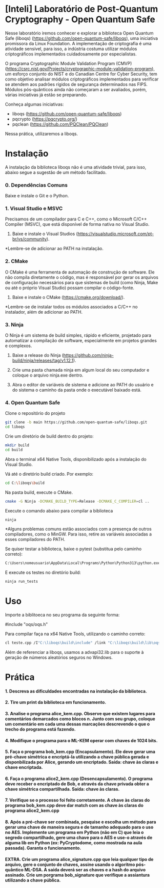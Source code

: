# [Inteli] Laboratório de Post-Quantum Cryptography - Open Quantum Safe

Nesse laboratório iremos conhecer e explorar a biblioteca Open Quantum Safe (liboqs) (https://github.com/open-quantum-safe/liboqs), uma iniciativa promissora da Linux Foundation. A implementação de criptografia é uma atividade sensível, para isso, a indústria costuma utilizar módulos criptográficos implementados cuidadosamente por especialistas. 

O programa Cryptographic Module Validation Program (CMVP) (https://csrc.nist.gov/Projects/cryptographic-module-validation-program), um esforço conjunto do NIST e do Canadian Centre for Cyber Security, tem como objetivo analisar módulos criptográficos implementados para verificar se atendem aos padrões rígidos de segurança determinados nas FIPS. Módulos pós-quânticos ainda não começaram a ser avaliados, porém, várias iniciativas já estão se preparando. 

Conheça algumas iniciativas: 

- liboqs (https://github.com/open-quantum-safe/liboqs)
- pqcrypto (https://pqcrypto.org/)
- pqclean (https://github.com/PQClean/PQClean)

Nessa prática, utilizaremos a liboqs.

# Instalação

A instalação da biblioteca liboqs não é uma atividade trivial, para isso, abaixo segue a sugestão de um método facilitado. 

### 0. Dependências Comuns

Baixe e instale o Git e o Python.

### 1. Visual Studio e MSVC

Precisamos de um compilador para C e C++, como o Microsoft C/C++ Compiler (MSVC), que está disponível de forma nativa no Visual Studio.

1. Baixe e instale o Visual Studios (https://visualstudio.microsoft.com/pt-br/vs/community).

*Lembre-se de adicionar ao PATH na instalação. 

### 2. CMake

O CMake é uma ferramenta de automação de construção de software. Ele não compila diretamente o código, mas é responsável por gerar os arquivos de configuração necessários para que sistemas de build (como Ninja, Make ou até o próprio Visual Studio) possam compilar o código-fonte.

1. Baixe e instale o CMake (https://cmake.org/download/).

*Lembre-se de instalar todos os módulos associados a C/C++ no instalador, além de adicionar ao PATH. 

### 3. Ninja

O Ninja é um sistema de build simples, rápido e eficiente, projetado para automatizar a compilação de software, especialmente em projetos grandes e complexos.

1. Baixe a release do Ninja (https://github.com/ninja-build/ninja/releases/tag/v1.12.1).

2. Crie uma pasta chamada ninja em algum local do seu computador e coloque o arquivo ninja.exe dentro. 

3. Abra o editor de variáveis de sistema e adicione ao PATH do usuário e do sistema o caminho da pasta onde o executável baixado está. 

### 4. Open Quantum Safe

Clone o repositório do projeto

```bash
git clone -b main https://github.com/open-quantum-safe/liboqs.git
cd liboqs
```

Crie um diretório de build dentro do projeto:

```bash
mkdir build
cd build
```

Abra o terminal x64 Native Tools, disponibilizado após a instalação do Visual Studio. 

Vá até o diretório build criado. Por exemplo:

```bash
cd C:\liboqs\build
```

Na pasta build, execute o CMake.

```bash
cmake -G Ninja -DCMAKE_BUILD_TYPE=Release -DCMAKE_C_COMPILER=cl ..
```

Execute o comando abaixo para compilar a biblioteca

```bash
ninja
```

*Alguns problemas comuns estão associados com a presença de outros compiladores, como o MinGW. Para isso, retire as variáveis associadas a esses compiladores do PATH. 

Se quiser testar a biblioteca, baixe o pytest (substitua pelo caminho correto):

```bash
C:\Users\nomeusuario\AppData\Local\Programs\Python\Python313\python.exe -m pip install pytest pytest-xdist pyyaml
```

E execute os testes no diretório build:


```bash
ninja run_tests
```

# Uso

Importe a biblitoeca no seu programa da seguinte forma:

#include "oqs/oqs.h"

Para compilar faça na x64 Native Tools, utilizando o caminho correto:

```bash
cl teste.cpp /I"C:\liboqs\build\include" /link "C:\liboqs\build\lib\oqs.lib" advapi32.lib
``` 

Além de referenciar a liboqs, usamos a advapi32.lib para o suporte à geração de números aleatórios seguros no Windows.

# Prática

#### 1. Descreva as dificuldades encontradas na instalação da biblioteca. 

#### 2. Tire um print da biblioteca em funcionamento. 

#### 3. Analise o programa alice_kem.cpp. Observe que existem lugares para comentários demarcados como blocos n. Junto com seu grupo, coloque um comentário em cada uma dessas marcações descrevendo o que o trecho do programa está fazendo. 

#### 4. Modifique o programa para o ML-KEM operar com chaves de 1024 bits. 

#### 5. Faça o programa bob_kem.cpp (Encapsulamento). Ele deve gerar uma pré-chave simétrica e encriptá-la utilizando a chave pública gerada e disponbilizada por Alice, gerando um encriptado. Saída: chave às claras e chave encriptada. 

#### 6. Faça o programa alice2_kem.cpp (Desencapsulamento). O programa deve receber o encriptado de Bob, e através da chave privada obter a chave simétrica compartilhada. Saída: chave às claras.

#### 7. Verifique se o processo foi feito corretamente. A chave às claras do programa bob_kem.cpp deve dar match com as chave às claras do programa alice2_kem.cpp

#### 8. Após a pré-chave ser combinada, pesquise e escolha um método para gerar uma chave de maneira segura e de tamanho adequado para o uso no AES. Implemente um programa em Python (não em C) que leia o segredo compartilhado, gere uma chave para o AES e use-o através de alguma lib em Python (ex: PyCryptodome, como mostrada na aula passada). Garanta o funcionamento.

#### EXTRA. Crie um programa alice_signature.cpp que leia qualquer tipo de arquivo, gere o conjunto de chaves, assine usando o algoritmo pós-quântico ML-DSA. A saída deverá ser as chaves e a hash do arquivo assinado. Crie um porgrama bob_signature que verifique a assiantura utilizando a chave pública. 

















